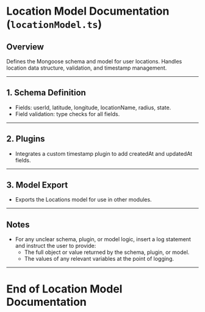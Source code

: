 # Location Model Documentation (`locationModel.ts`)

## Overview
Defines the Mongoose schema and model for user locations. Handles location data structure, validation, and timestamp management.

---

## 1. Schema Definition
- Fields: userId, latitude, longitude, locationName, radius, state.
- Field validation: type checks for all fields.

---

## 2. Plugins
- Integrates a custom timestamp plugin to add createdAt and updatedAt fields.

---

## 3. Model Export
- Exports the Locations model for use in other modules.

---

## Notes
- For any unclear schema, plugin, or model logic, insert a log statement and instruct the user to provide:
  - The full object or value returned by the schema, plugin, or model.
  - The values of any relevant variables at the point of logging.

---

# End of Location Model Documentation 